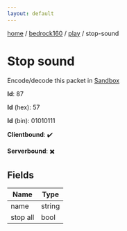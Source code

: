 ```yaml
---
layout: default
---
```


[home](/)  /  [bedrock160](/protocol/bedrock160)  /  [play](/protocol/bedrock160/play)  /  stop-sound

# Stop sound

Encode/decode this packet in [Sandbox](../../../sandbox/bedrock160#Play.StopSound)

**Id**: 87

**Id** (hex): 57

**Id** (bin): 01010111

**Clientbound**: ✔️

**Serverbound**: ✖️

## Fields

Name | Type
---|---
name | string
stop all | bool
